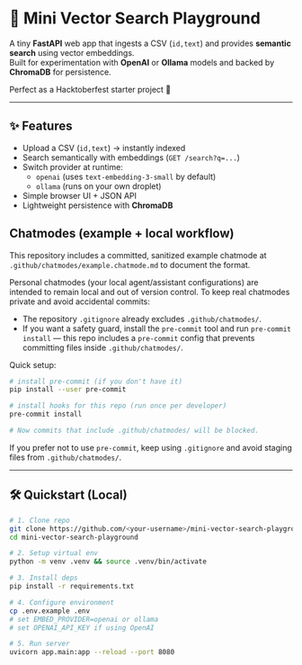 # 🚀 Mini Vector Search Playground

A tiny **FastAPI** web app that ingests a CSV (`id,text`) and provides **semantic search** using vector embeddings.  
Built for experimentation with **OpenAI** or **Ollama** models and backed by **ChromaDB** for persistence.

Perfect as a Hacktoberfest starter project 🎉

---

## ✨ Features
- Upload a CSV (`id,text`) → instantly indexed
- Search semantically with embeddings (`GET /search?q=...`)
- Switch provider at runtime:
  - `openai` (uses `text-embedding-3-small` by default)
  - `ollama` (runs on your own droplet)
- Simple browser UI + JSON API
- Lightweight persistence with **ChromaDB**

## Chatmodes (example + local workflow)

This repository includes a committed, sanitized example chatmode at `.github/chatmodes/example.chatmode.md` to document the format.

Personal chatmodes (your local agent/assistant configurations) are intended to remain local and out of version control. To keep real chatmodes private and avoid accidental commits:

- The repository `.gitignore` already excludes `.github/chatmodes/`.
- If you want a safety guard, install the `pre-commit` tool and run `pre-commit install` — this repo includes a `pre-commit` config that prevents committing files inside `.github/chatmodes/`.

Quick setup:

```bash
# install pre-commit (if you don't have it)
pip install --user pre-commit

# install hooks for this repo (run once per developer)
pre-commit install

# Now commits that include .github/chatmodes/ will be blocked.
```

If you prefer not to use `pre-commit`, keep using `.gitignore` and avoid staging files from `.github/chatmodes/`.

---

## 🛠 Quickstart (Local)

```bash
# 1. Clone repo
git clone https://github.com/<your-username>/mini-vector-search-playground.git
cd mini-vector-search-playground

# 2. Setup virtual env
python -m venv .venv && source .venv/bin/activate

# 3. Install deps
pip install -r requirements.txt

# 4. Configure environment
cp .env.example .env
# set EMBED_PROVIDER=openai or ollama
# set OPENAI_API_KEY if using OpenAI

# 5. Run server
uvicorn app.main:app --reload --port 8080

